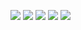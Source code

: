 [<img src="https://img.shields.io/badge/Exercism-009CAB?style=for-the-badge&logo=exercism&logoColor=white">](https://exercism.org/profiles/schiban)
[<img src="https://img.shields.io/badge/-LeetCode-FFA116?style=for-the-badge&logo=LeetCode&logoColor=black">](https://leetcode.com/schiban)
[<img src="https://img.shields.io/badge/-Sololearn-3a464b?style=for-the-badge&logo=Sololearn&logoColor=white">](https://sololearn.com/pt/profile/31163268)
[<img src="https://img.shields.io/badge/Itch.io-FA5C5C?style=for-the-badge&logo=itchdotio&logoColor=white">](https://schiban.itch.io/)
[<img src="https://img.shields.io/badge/DeviantArt-05CC47?style=for-the-badge&logo=deviantart&logoColor=white">](https://deviantart.com/schiban)


<!--
**schiban/schiban** is a ✨ _special_ ✨ repository because its `README.md` (this file) appears on your GitHub profile.

Here are some ideas to get you started:

- 🔭 I’m currently working on ...
- 🌱 I’m currently learning ...
- 👯 I’m looking to collaborate on ...
- 🤔 I’m looking for help with ...
- 💬 Ask me about ...
- 📫 How to reach me: ...
- 😄 Pronouns: ...
- ⚡ Fun fact: ...
-->

